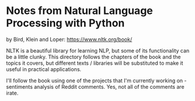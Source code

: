 # Notes from Natural Language Processing with Python
by Bird, Klein and Loper: https://www.nltk.org/book/

NLTK is a beautiful library for learning NLP, but some of its functionality can be a little clunky. This directory follows the chapters of the book and the topics it covers, but different texts / libraries will be substituted to make it useful in practical applications.

I'll follow the book using one of the projects that I'm currently working on - sentiments analysis of Reddit comments. Yes, not all of the comments are irate.